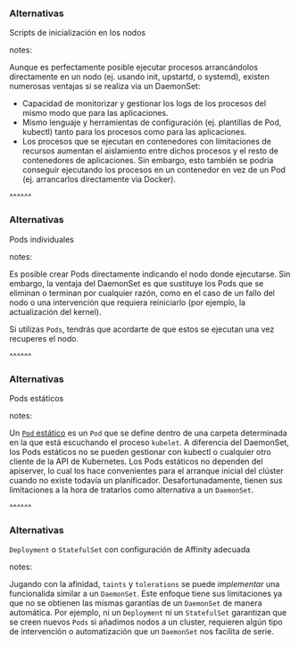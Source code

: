 ### Alternativas

Scripts de inicialización en los nodos

notes:

Aunque es perfectamente posible ejecutar procesos arrancándolos directamente en un nodo (ej. usando init, upstartd, o systemd), existen numerosas ventajas si se realiza via un DaemonSet:

* Capacidad de monitorizar y gestionar los logs de los procesos del mismo modo que para 
  las aplicaciones.
* Mismo lenguaje y herramientas de configuración (ej. plantillas de Pod, kubectl) 
  tanto para los procesos como para las aplicaciones.
* Los procesos que se ejecutan en contenedores con límitaciones de recursos 
  aumentan el aislamiento entre dichos procesos y el resto de contenedores de aplicaciones. 
  Sin embargo, esto también se podría conseguir ejecutando los procesos en un contenedor en vez de un Pod (ej. arrancarlos directamente via Docker).

^^^^^^

### Alternativas

Pods individuales

notes:

Es posible crear Pods directamente indicando el nodo donde ejecutarse. Sin embargo, 
la ventaja del DaemonSet es que sustituye los Pods que se eliminan o terminan por 
cualquier razón, como en el caso de un fallo del nodo o una intervención que requiera reiniciarlo (por ejemplo, la actualización del kernel). 

Si utilizas `Pods`, tendrás que acordarte de que estos se ejecutan una vez recuperes el nodo.

^^^^^^

### Alternativas


Pods estáticos

notes:

Un [`Pod` estático](https://kubernetes.io/docs/concepts/cluster-administration/static-pod/) 
es un `Pod` que se define dentro de una carpeta determinada en la que
está escuchando el proceso `kubelet`. A diferencia del DaemonSet, los Pods estáticos 
no se pueden gestionar con kubectl o cualquier otro cliente de la API de Kubernetes. 
Los Pods estáticos no dependen del apiserver, lo cual los hace convenientes para 
el arranque inicial del clúster cuando no existe todavía un planificador. Desafortunadamente,
tienen sus limitaciones a la hora de tratarlos como alternativa a un `DaemonSet`.

^^^^^^

### Alternativas

`Deployment` o `StatefulSet` con configuración de Affinity adecuada

notes:

Jugando con la afinidad, `taints` y `tolerations` se puede _implementar_ una funcionalida
similar a un `DaemonSet`. Este enfoque tiene sus limitaciones ya que no se obtienen las 
mismas garantías de un `DaemonSet` de manera automática. Por ejemplo, ni
un `Deployment` ni un `StatefulSet` garantizan que se creen nuevos `Pods` 
si añadimos nodos a un cluster, requieren algún tipo de intervención o automatización
que un `DaemonSet` nos facilita de serie.

